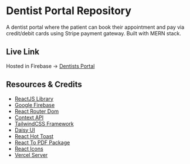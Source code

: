# Dentist Portal Repository
A dentist portal where the patient can book their appointment and pay via credit/debit cards using Stripe payment gateway. Built with MERN stack.

## Live Link

Hosted in Firebase -> [Dentists Portal](https://dentist-portal.netlify.app/)

## Resources & Credits
- [ReactJS Library](https://reactjs.org/)
- [Google Firebase](https://firebase.google.com/)
- [React Router Dom](https://reactrouter.com/en/main)
- [Context API](https://reactjs.org/docs/context.html#api)
- [TailwindCSS Framework](https://tailwindCSS.com/)
- [Daisy UI](https://daisyui.com/)
- [React Hot Toast](https://react-hot-toast.com/)
- [React To PDF Package](https://www.npmjs.com/package/react-to-pdf)
- [React Icons](https://react-icons.github.io/react-icons/)
- [Vercel Server](https://vercel.com/)